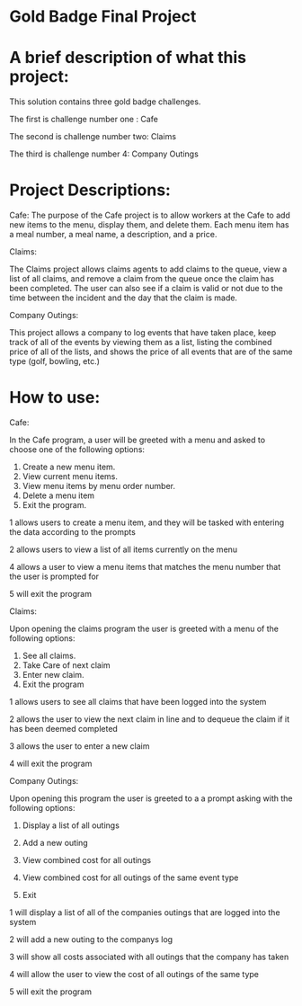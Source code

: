 
# Gold Badge Final Project

# A brief description of what this project:

This solution contains three gold badge challenges.

The first is challenge number one : Cafe

The second is challenge number two: Claims

The third is challenge number 4: Company Outings

# Project Descriptions:

Cafe:
The purpose of the Cafe project is to allow workers at the Cafe to add new items to the menu, display them, and delete them. Each menu item has a meal number, a meal name, a description, and a price.

Claims:

The Claims project allows claims agents to add claims to the queue, view a list of all claims, and remove a claim from the queue once the claim has been completed. The user can also see if a claim is valid or not due to the time between the incident and the day that the claim is made.

Company Outings:

This project allows a company to log events that have taken place, keep track of all of the events by viewing them as a list, listing the combined price of all of the lists, and shows the price of all events that are of the same type (golf, bowling, etc.)

# How to use:

Cafe:

In the Cafe program, a user will be greeted with a menu and asked to choose one of the following options:

1. Create a new menu item.
2. View current menu items.
3. View menu items by menu order number.
4. Delete a menu item
5. Exit the program.

1 allows users to create a menu item, and they will be tasked with entering the data according to the prompts

2 allows users to view a list of all items currently on the menu

4 allows a user to view a menu items that matches the menu number that the user is prompted for

5 will exit the program

Claims:

Upon opening the claims program the user is greeted with a menu of the following options:

1. See all claims.
2. Take Care of next claim
3. Enter new claim.
4. Exit the program

1 allows users to see all claims that have been logged into the system

2 allows the user to view the next claim in line and to dequeue the claim if it has been deemed completed

3 allows the user to enter a new claim

4 will exit the program

Company Outings:

Upon opening this program the user is greeted to a a prompt asking with the following options:

1. Display a list of all outings

2. Add a new outing

3. View combined cost for all outings

4. View combined cost for all outings of the same event type

5. Exit

1 will display a list of all of the companies outings that are logged into the system

2 will add a new outing to the companys log

3 will show all costs associated with all outings that the company has taken

4 will allow the user to view the cost of all outings of the same type

5 will exit the program 

